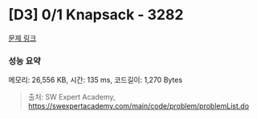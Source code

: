# [D3] 0/1 Knapsack - 3282 

[문제 링크](https://swexpertacademy.com/main/code/problem/problemDetail.do?contestProbId=AWBJAVpqrzQDFAWr) 

### 성능 요약

메모리: 26,556 KB, 시간: 135 ms, 코드길이: 1,270 Bytes



> 출처: SW Expert Academy, https://swexpertacademy.com/main/code/problem/problemList.do